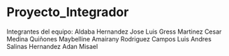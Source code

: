 # Proyecto_Integrador
Integrantes del equipo:
Aldaba Hernandez Jose Luis
Gress Martinez Cesar
Medina Quiñones Maybelline Amairany
Rodriguez Campos Luis Andres
Salinas Hernandez Adan Misael
